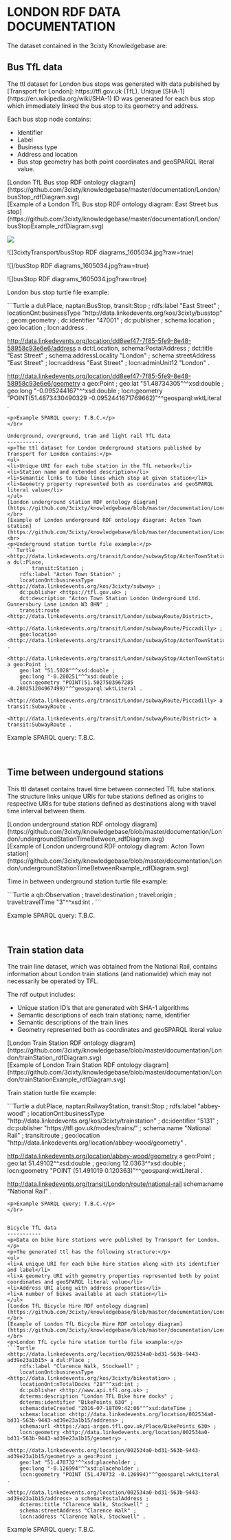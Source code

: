 LONDON RDF DATA DOCUMENTATION
===============
<p>The dataset contained in the 3cixty Knowledgebase are:</p>

Bus TfL data
------------
<p>The ttl dataset for London bus stops was generated with data published by [Transport for London]: https://tfl.gov.uk (TfL). Unique [SHA-1](https://en.wikipedia.org/wiki/SHA-1) ID was generated for each bus stop which immediately linked the bus stop to its geometry and address.</p>
<P>Each bus stop node contains:</p>
<ul>
<li>Identifier</li>
<li>Label</li>
<li>Business type</li>
<li>Address and location</li>
<li>Bus stop geometry has both point coordinates and geoSPARQL literal value.</li>
</ul>
[London TfL Bus stop RDF ontology diagram](https://github.com/3cixty/knowledgebase/master/documentation/London/busStop_rdfDiagram.svg)</br>
[Example of a London TfL Bus stop RDF ontology diagram: East Street bus stop](https://github.com/3cixty/knowledgebase/master/documentation/London/busStopExample_rdfDiagram.svg)

![](https://github.com/3cixty/knowledgebase/master/documentation/London/busStopExample_rdfDiagram.svg?raw=true)

![]3cixtyTransport/busStop RDF diagrams_1605034.jpg?raw=true)


![]/busStop RDF diagrams_1605034.jpg?raw=true)

![]busStop RDF diagrams_1605034.jpg?raw=true)



<p>London bus stop turtle file example:</p>
```Turtle
<http://data.linkedevents.org/transit/London/stop/47001> a dul:Place,
        naptan:BusStop,
        transit:Stop ;
    rdfs:label "East Street" ;
    locationOnt:businessType "http://data.linkedevents.org/kos/3cixty/busstop" ;
    geom:geometry <http://data.linkedevents.org/location/dd8eef47-7f85-5fe9-8e48-58958c93e6e6/geometry> ;
    dc:identifier "47001" ;
    dc:publisher <https://tfl.gov.uk/modes/buses/> ;
    schema:location <http://data.linkedevents.org/location/dd8eef47-7f85-5fe9-8e48-58958c93e6e6/address> ;
    geo:location <http://data.linkedevents.org/location/dd8eef47-7f85-5fe9-8e48-58958c93e6e6/geometry> ;
    locn:address <http://data.linkedevents.org/location/dd8eef47-7f85-5fe9-8e48-58958c93e6e6/address> .
    
<http://data.linkedevents.org/location/dd8eef47-7f85-5fe9-8e48-58958c93e6e6/address> a dct:Location,
        schema:PostalAddress ;
    dct:title "East Street" ;
    schema:addressLocality "London" ;
    schema:streetAddress "East Street" ;
    locn:address "East Street" ;
    locn:adminUnit12 "London" .

<http://data.linkedevents.org/location/dd8eef47-7f85-5fe9-8e48-58958c93e6e6/geometry> a geo:Point ;
    geo:lat "51.48734305"^^xsd:double ;
    geo:long "-0.095244167"^^xsd:double ;
    locn:geometry "POINT(51.4873430490329 -0.0952441671769662)"^^geosparql:wktLiteral .
```
<p>Example SPARQL query: T.B.C.</p>
</br>

Underground, overground, tram and light rail TfL data
------------
<p>The ttl dataset for London Underground stations published by Transport for London contains:</p>
<ul>
<li>Unique URI for each tube station in the TfL network</li>
<li>Station name and extended description</li>
<li>Semantic links to tube lines which stop at given station</li>
<li>Geometry property represented both as coordinates and geoSPARQL literal value</li>
</ul>
[London underground station RDF ontology diagram](https://github.com/3cixty/knowledgebase/blob/master/documentation/London/undergroundStation_rdfDiagram.svg)</br>
[Example of London underground RDF ontology diagram: Acton Town station](https://github.com/3cixty/knowledgebase/blob/master/documentation/London/undergroundStationExample_rdfDiagram.svg)<br>
<p>Underground station turtle file example:</p>
```Turtle
<http://data.linkedevents.org/transit/London/subwayStop/ActonTownStation> a dul:Place,
        transit:Station ;
    rdfs:label "Acton Town Station" ;
    locationOnt:businessType <http://data.linkedevents.org/kos/3cixty/subway> ;
    dc:publisher <https://tfl.gov.uk> ;
    dct:description "Acton Town Station London Underground Ltd. Gunnersbury Lane London W3 8HN" ;
    transit:route <http://data.linkedevents.org/transit/London/subwayRoute/District>,
        <http://data.linkedevents.org/transit/London/subwayRoute/Piccadilly> ;
    geo:location <http://data.linkedevents.org/transit/London/subwayStop/ActonTownStation/geometry> .
    
<http://data.linkedevents.org/transit/London/subwayStop/ActonTownStation/geometry> a geo:Point ;
    geo:lat "51.5028"^^xsd:double ;
    geo:long "-0.280251"^^xsd:double ;
    locn:geometry "POINT(51.5027503967285 -0.280251204967499)"^^geosparql:wktLiteral .
    
<http://data.linkedevents.org/transit/London/subwayRoute/Piccadilly> a transit:SubwayRoute .
    
<http://data.linkedevents.org/transit/London/subwayRoute/District> a transit:SubwayRoute .
```
<p>Example SPARQL query: T.B.C.</p>
</br>


Time between undergound stations
-------
<p>This ttl dataset contains travel time between connected TfL tube stations. The structure links unique URIs for tube stations defined as origins to respective URIs for tube stations defined as destinations along with travel time interval between them.</p>
[London underground station RDF ontology diagram](https://github.com/3cixty/knowledgebase/blob/master/documentation/London/undergroundStationTimeBetween_rdfDiagram.svg)</br>
[Example of London underground RDF ontology diagram: Acton Town station](https://github.com/3cixty/knowledgebase/blob/master/documentation/London/undergroundStationTimeBetweenRxample_rdfDiagram.svg)</br>
<p>Time in between underground station turtle file example:</p>
```Turtle
<http://data.linkedevents.org/travel/London/timeBetween#1176> a qb:Observation ;
    travel:destination <http://data.linkedevents.org/transit/London/subwayStop/ActonTownStation> ;
    travel:origin <http://data.linkedevents.org/transit/London/subwayStop/EalingCommonStation> ;
    travel:travelTime "3"^^xsd:int .
```
<p>Example SPARQL query: T.B.C.</p>
</br>

Train station data
-----
<p>The train line dataset, which was obtained from the National Rail, contains information about London train stations (and nationwide) which may not necessarily be operated by TFL.</p>
<p>The rdf output includes:</p>
<ul>
<li>Unique station ID’s that are generated with SHA-1 algorithms</li>
<li>Semantic descriptions of each train stations; name, identifier</li>
<li>Semantic descriptions of the train lines</li>
<li>Geometry represented both as coordinates and geoSPARQL literal value</li>
</ul>
[London Train Station RDF ontology diagram](https://github.com/3cixty/knowledgebase/blob/master/documentation/London/trainStation_rdfDiagram.svg)</br>
[Example of London Train Station RDF ontology diagram](https://github.com/3cixty/knowledgebase/blob/master/documentation/London/trainStationExample_rdfDiagram.svg)</br>
<p>Train station turtle file example:</p>
```Turtle
<http://data.linkedevents.org/transit/London/station/abbey-wood> a dul:Place,
        naptan:RailwayStation,
        transit:Stop ;
    rdfs:label "abbey-wood" ;
    locationOnt:businessType "http://data.linkedevents.org/kos/3cixty/trainstation" ;
    dc:identifier "5131" ;
    dc:publisher "https://tfl.gov.uk/modes/trains/" ;
    schema:name "National Rail" ;
    transit:route <http://data.linkedevents.org/transit/London/railwayRoute/national-rail> ;
    geo:location "http://data.linkedevents.org/location/abbey-wood/geometry" .

<http://data.linkedevents.org/location/abbey-wood/geometry> a geo:Point ;
    geo:lat 51.49102^^xsd:double ;
    geo:long 12.0363^^xsd:double ;
    locn:geometry "POINT (51.491019 0.120363)"^^geosparql:wktLiteral .
 
<http://data.linkedevents.org/transit/London/route/national-rail> schema:name "National Rail" .   
```
<p>Example SPARQL query: T.B.C.</p>
</br>


Bicycle TfL data
-----------
<p>Data on bike hire stations were published by Transport for London.</p>
<p>The generated ttl has the following structure:</p>
<ul>
<li>A unique URI for each bike hire station along with its identifier and label</li>
<li>A geometry URI with geometry properties represented both by point coordinates and geoSPARQL literal value</li>
<li>Address URI along with address properties</li>
<li>A number of bikes available at each station</li>
</ul>
[London TfL Bicycle Hire RDF ontology diagram](https://github.com/3cixty/knowledgebase/blob/master/documentation/London/bicycleHire_rdfDiagram.svg)</br>
[Example of London TfL Bicycle Hire RDF ontology diagram](https://github.com/3cixty/knowledgebase/blob/master/documentation/London/busStopExample_rdfDiagram.svg)</br>
<p>London TfL cycle hire station turtle file example:</p>
```Turtle
<http://data.linkedevents.org/location/002534a0-bd31-563b-9443-ad39e23a1b15> a dul:Place ;
    rdfs:label "Clarence Walk, Stockwell" ;
    locationOnt:businessType <http://data.linkedevents.org/kos/3cixty/bikestation> ;
    locationOnt:nTotalDocks "28"^^xsd:int ;
    dc:publisher <http://www.api.tfl.org.uk> ;
    dcterms:description "London TFL Bike hire docks" ;
    dcterms:identifier "BikePoints_630" ;
    schema:dateCreated "2016-07-18T09:42:06"^^xsd:dateTime ;
    schema:location <http://data.linkedevents.org/location/002534a0-bd31-563b-9443-ad39e23a1b15/address> ;
    schema:url <https://api-argon.tfl.gov.uk/Place/BikePoints_630> ;
    locn:geometry <http://data.linkedevents.org/location/002534a0-bd31-563b-9443-ad39e23a1b15/geometry> .
    
<http://data.linkedevents.org/location/002534a0-bd31-563b-9443-ad39e23a1b15/geometry> a geo:Point ;
    geo:lat "51.470732"^^xsd:placeholder ;
    geo:long "-0.126994"^^xsd:placeholder ;
    locn:geometry "POINT (51.470732 -0.126994)"^^geosparql:wktLiteral .
    
<http://data.linkedevents.org/location/002534a0-bd31-563b-9443-ad39e23a1b15/address> a schema:PostalAddress ;
    dcterms:title "Clarence Walk, Stockwell" ;
    schema:streetAddress "Clarence Walk" ;
    locn:address "Clarence Walk, Stockwell" .
```
<p>Example SPARQL query: T.B.C.</p>
</br>

